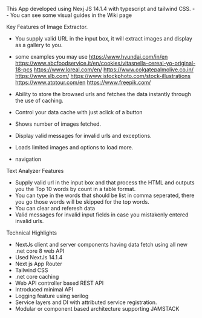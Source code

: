 This App developed using Nexj JS 14.1.4 with typescript and tailwind CSS. 
 -- You can see some visual guides in the Wiki page

 
Key Features of Image Extractor.
- You supply valid URL in the input box, it will extract images and display as a gallery to you.
-  some examples you may use https://www.hyundai.com/in/en
https://www.abcfoodservice.it/en/cookies/vitasnella-cereal-yo-original-18-pcs
https://www.loreal.com/en/
https://www.colgatepalmolive.co.in/
https://www.slb.com/
https://www.istockphoto.com/stock-illustrations
https://www.atptour.com/en
https://www.freepik.com/

- Ability to store the browsed urls and fetches the data instantly through the use of caching.
- Control your data cache with just aclick of a button
- Shows number of images fetched.
- Display valid messages for invalid urls and exceptions.
- Loads limited images and options to load more.
- navigation

Text Analyzer Features
- Supply valid url in the input box and that process the HTML and outputs you the Top 10 words by count in a table format.
- You can type in the words that should be list in comma seperated, there you go those words will be skipped for the top words.
- You can clear and referesh data
- Valid messages for invalid input fields in case you mistakenly entered invalid urls.


Technical Highlights
  - NextJs client and server components having data fetch using all new .net core 8 web API
  - Used NextJs 14.1.4
  - Next js App Router
  - Tailwind CSS
  - .net core caching
  - Web API controller based REST API
  - Introduced minimal API
  - Logging feature using serilog
  - Service layers and DI with attributed service registration.
  - Modular or component based architecture supporting JAMSTACK
  
